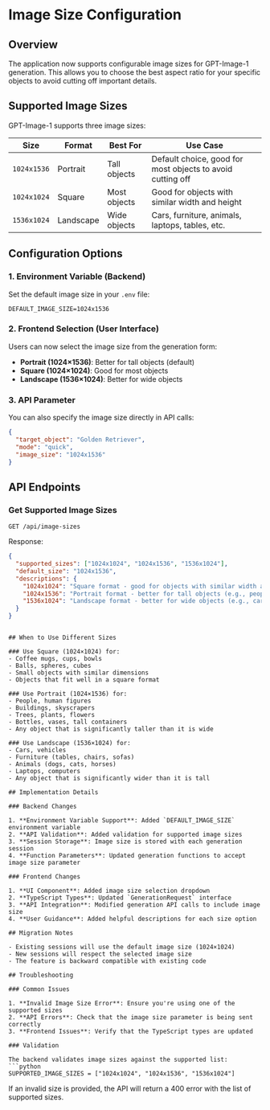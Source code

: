 # Image Size Configuration

## Overview

The application now supports configurable image sizes for GPT-Image-1 generation. This allows you to choose the best aspect ratio for your specific objects to avoid cutting off important details.

## Supported Image Sizes

GPT-Image-1 supports three image sizes:

| Size | Format | Best For | Use Case |
|------|--------|----------|----------|
| `1024x1536` | Portrait | Tall objects | Default choice, good for most objects to avoid cutting off |
| `1024x1024` | Square | Most objects | Good for objects with similar width and height |
| `1536x1024` | Landscape | Wide objects | Cars, furniture, animals, laptops, tables, etc. |

## Configuration Options

### 1. Environment Variable (Backend)

Set the default image size in your `.env` file:

```env
DEFAULT_IMAGE_SIZE=1024x1536
```

### 2. Frontend Selection (User Interface)

Users can now select the image size from the generation form:

- **Portrait (1024×1536)**: Better for tall objects (default)
- **Square (1024×1024)**: Good for most objects
- **Landscape (1536×1024)**: Better for wide objects

### 3. API Parameter

You can also specify the image size directly in API calls:

```json
{
  "target_object": "Golden Retriever",
  "mode": "quick",
  "image_size": "1024x1536"
}
```

## API Endpoints

### Get Supported Image Sizes

```http
GET /api/image-sizes
```

Response:
```json
{
  "supported_sizes": ["1024x1024", "1024x1536", "1536x1024"],
  "default_size": "1024x1536",
  "descriptions": {
    "1024x1024": "Square format - good for objects with similar width and height",
    "1024x1536": "Portrait format - better for tall objects (e.g., people, buildings, trees)",
    "1536x1024": "Landscape format - better for wide objects (e.g., cars, furniture, animals)"
  }
}
```
```

## When to Use Different Sizes

### Use Square (1024×1024) for:
- Coffee mugs, cups, bowls
- Balls, spheres, cubes
- Small objects with similar dimensions
- Objects that fit well in a square format

### Use Portrait (1024×1536) for:
- People, human figures
- Buildings, skyscrapers
- Trees, plants, flowers
- Bottles, vases, tall containers
- Any object that is significantly taller than it is wide

### Use Landscape (1536×1024) for:
- Cars, vehicles
- Furniture (tables, chairs, sofas)
- Animals (dogs, cats, horses)
- Laptops, computers
- Any object that is significantly wider than it is tall

## Implementation Details

### Backend Changes

1. **Environment Variable Support**: Added `DEFAULT_IMAGE_SIZE` environment variable
2. **API Validation**: Added validation for supported image sizes
3. **Session Storage**: Image size is stored with each generation session
4. **Function Parameters**: Updated generation functions to accept image size parameter

### Frontend Changes

1. **UI Component**: Added image size selection dropdown
2. **TypeScript Types**: Updated `GenerationRequest` interface
3. **API Integration**: Modified generation API calls to include image size
4. **User Guidance**: Added helpful descriptions for each size option

## Migration Notes

- Existing sessions will use the default image size (1024×1024)
- New sessions will respect the selected image size
- The feature is backward compatible with existing code

## Troubleshooting

### Common Issues

1. **Invalid Image Size Error**: Ensure you're using one of the supported sizes
2. **API Errors**: Check that the image size parameter is being sent correctly
3. **Frontend Issues**: Verify that the TypeScript types are updated

### Validation

The backend validates image sizes against the supported list:
```python
SUPPORTED_IMAGE_SIZES = ["1024x1024", "1024x1536", "1536x1024"]
```

If an invalid size is provided, the API will return a 400 error with the list of supported sizes.
